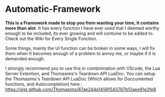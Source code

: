 # Automatic-Framework

**This is a Framework made to stop you from wasting your time, It contains more than alot.**
It has every function I have ever used that I deemed worthy enough to be included, its ever growing and will contuine to be added to. 
Check out the Wiki for Every Single Function.

Some things, mainly the UI function can be broken in some ways, I will fix them when It becomes enough of a problem to annoy me, or maybe if it is demanded enough.

I strongly recommend you to use this in combinination with VScode, the Lua Server Extention, and Thomasims's Teardown API LuaDoc.
You can setup the Thomasims's Teardown API LuaDoc (Which allows for Doccumented functions, and Autocompletion) here :
https://gist.github.com/Thomasims/87ae244a1456f543787b12aee91e2fe8
